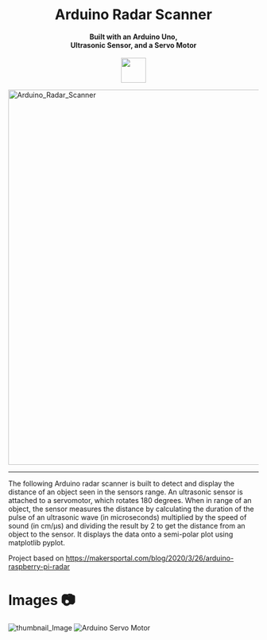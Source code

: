 <h1 align="center">Arduino Radar Scanner</h1>
<p align="center">
  <b>Built with an Arduino Uno,</b><br>
  <b>Ultrasonic Sensor, and a Servo Motor</b><br>
  <br/>
    <img src="https://media4.giphy.com/media/a7Ik5hjrFQuxiPKFZO/giphy.gif?cid=790b76114447ebf8ea64f13217859fbf4f185e4b3e11beb1&rid=giphy.gif&ct=s" width="50" height="50">
</p>

<img width="1536" height="754" alt="Arduino_Radar_Scanner" src="https://github.com/user-attachments/assets/6e94350e-515c-4fe1-a0cf-a34fc67aeee1" />


---
The following Arduino radar scanner is built to detect and display the distance of an object seen in the sensors range. An ultrasonic sensor is attached to a servomotor, which rotates 180 degrees. When in range of an object, the sensor measures the distance by calculating the duration of the pulse of an ultrasonic wave (in microseconds) multiplied by the speed of sound (in cm/μs) and dividing the result by 2 to get the distance from an object to the sensor. It displays the data onto a semi-polar plot using matplotlib pyplot.

Project based on https://makersportal.com/blog/2020/3/26/arduino-raspberry-pi-radar

# Images 📷
![thumbnail_Image](https://user-images.githubusercontent.com/76707560/119584111-0285cf80-bd96-11eb-9804-f484f8eef04a.jpg)
![Arduino Servo Motor](https://user-images.githubusercontent.com/76707560/119584120-04e82980-bd96-11eb-9fce-6dca80b21446.png)
